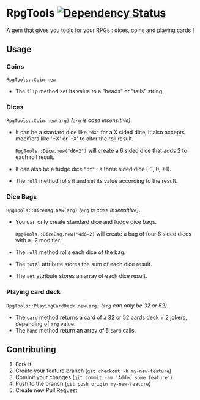 RpgTools [![Dependency Status](https://gemnasium.com/Yinfei/rpg_tools.svg)](https://gemnasium.com/Yinfei/rpg_tools)
=======

A gem that gives you tools for your RPGs : dices, coins and playing cards !

## Usage

### Coins

`RpgTools::Coin.new`

* The `flip` method set its value to a "heads" or "tails" string.

### Dices

`RpgTools::Coin.new(arg)` <i>(`arg` is case insensitive)</i>.

* It can be a stardard dice like `"dX"` for a X sided dice,
it also accepts modifiers like '+X' or '-X' to alter the roll result.

  `RpgTools::Dice.new("d6+2")` will create a 6 sided dice that adds 2 to each
  roll result.

* It can also be a fudge dice `"df"` : a three sided dice (-1, 0, +1).

* The `roll` method rolls it and set its value according to the result.

### Dice Bags

`RpgTools::DiceBag.new(arg)` <i>(`arg` is case insensitive)</i>.

* You can only create standard dice and fudge dice bags.

  `RpgTools::DiceBag.new("4d6-2)` will create a bag of four 6 sided dices with a -2 modifier.

* The `roll` method rolls each dice of the bag.
* The `total` attribute stores the sum of each dice result.
* The `set` attribute stores an array of each dice result.

### Playing card deck
`RpgTools::PlayingCardDeck.new(arg)` <i>(`arg` can only be 32 or 52)</i>.

* The `card` method returns a card of a 32 or 52 cards deck + 2 jokers, depending
of `arg` value.
* The `hand` method return an array of 5 `card` calls.

## Contributing

1. Fork it
2. Create your feature branch (`git checkout -b my-new-feature`)
3. Commit your changes (`git commit -am 'Added some feature'`)
4. Push to the branch (`git push origin my-new-feature`)
5. Create new Pull Request
